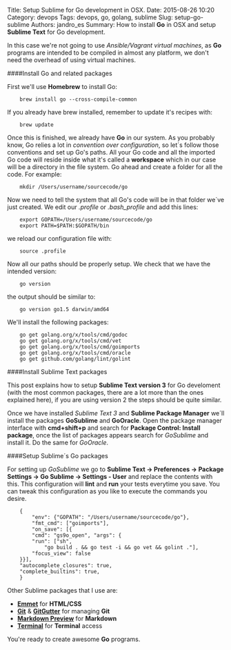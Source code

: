 Title: Setup Sublime for Go development in OSX.
Date: 2015-08-26 10:20
Category: devops
Tags: devops, go, golang, sublime
Slug: setup-go-sublime
Authors: jandro_es
Summary: How to install **Go** in OSX and setup **Sublime Text** for Go development. 

In this case we're not going to use *Ansible/Vagrant virtual machines*, as **Go** programs are intended to be compiled in almost any platform, we don't need the overhead of using virtual machines.

####Install Go and related packages

First we'll use **Homebrew** to install Go:

~~~~{.language-bash}
	brew install go --cross-compile-common
~~~~

If  you already have brew installed, remember to update it's recipes with:

~~~~{.language-bash}
	brew update
~~~~

Once this is finished, we already have **Go** in our system. As you probably know, Go relies a lot in *convention over configuration*, so let´s follow those conventions and set up Go's paths. All your Go code and all the imported Go code will reside inside what it's called a **workspace** which in our case will be a directory in the file system. Go ahead and create a folder for all the code. For example:

~~~~{.language-bash}
	mkdir /Users/username/sourcecode/go
~~~~

Now we need to tell the system that all Go's code will be in that folder we´ve just created. We edit our *.profile* or *.bash_profile* and add this lines:

~~~~{.language-bash}
	export GOPATH=/Users/username/sourcecode/go
	export PATH=$PATH:$GOPATH/bin
~~~~

we reload our configuration file with:

~~~~{.language-bash}
	source .profile
~~~~

Now all our paths should be properly setup. We check that we have the intended version:

~~~~{.language-bash}
	go version
~~~~

the output should be similar to:

~~~~{.language-bash}
	go version go1.5 darwin/amd64
~~~~

We'll install the following packages:

~~~~{.language-bash}
	go get golang.org/x/tools/cmd/godoc
	go get golang.org/x/tools/cmd/vet
	go get golang.org/x/tools/cmd/goimports
	go get golang.org/x/tools/cmd/oracle
	go get github.com/golang/lint/golint
~~~~

####Install Sublime Text packages

This post explains how to setup **Sublime Text version 3** for Go develoment (with the most common packages, there are a lot more than the ones explained here), if you are using version 2 the steps should be quite similar.

Once we have installed *Sublime Text 3* and **Sublime Package Manager** we´ll install the packages **GoSublime** and **GoOracle**. Open the package manager interface with **cmd+shift+p** and search for **Package Control: Install package**, once the list of packages appears search for *GoSublime* and install it. Do the same for *GoOracle*.

####Setup Sublime´s Go packages

For setting up *GoSublime* we go to **Sublime Text -> Preferences -> Package Settings -> Go Sublime -> Settings - User** and replace the contents with this. This configuration will **lint** and **run** your tests everytime you save. You can tweak this configuration as you like to execute the commands you desire.

~~~~{.language-python}
	{
		"env": {"GOPATH": "/Users/username/sourcecode/go"},
		"fmt_cmd": ["goimports"],
		"on_save": [{
	    "cmd": "gs9o_open", "args": {
	    "run": ["sh", 
	        "go build . && go test -i && go vet && golint ."],
	    "focus_view": false
	}}],
	"autocomplete_closures": true,
	"complete_builtins": true,
	}
~~~~

Other Sublime packages that I use are:

- [**Emmet**](http://emmet.io/download/) for **HTML/CSS**
- [**Git**](https://github.com/kemayo/sublime-text-git) & [**GitGutter**](https://github.com/jisaacks/GitGutter) for managing **Git**
- [**Markdown Preview**](https://github.com/revolunet/sublimetext-markdown-preview) for **Markdown**
- [**Terminal**](http://wbond.net/sublime_packages/terminal) for **Terminal** access

You're ready to create awesome **Go** programs.

